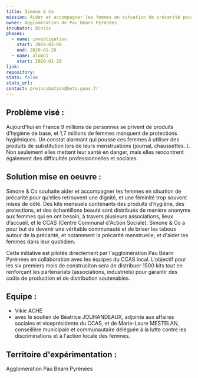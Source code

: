 ```yaml
---
title: Simone & Co
mission: Aider et accompagner les femmes en situation de précarité pour qu’elles retrouvent une dignité, et une féminité trop souvent mises de côté
owner: Agglomération de Pau Béarn Pyrénées
incubator: dinsic 
phases:
  - name: investigation
    start: 2019-03-09
    end: 2020-01-20
  - name: alumni
    start: 2020-01-20
link:
repository: 
stats: false 
stats_url: 
contact: preincubation@beta.gouv.fr
---
```


## Problème visé :
Aujourd’hui en France 9 millions de personnes se privent de produits d’hygiène de base, et 1,7 millions de femmes manquent de protections hygiéniques.
Un constat alarmant qui pousse ces femmes à utiliser des produits de substitution lors de leurs menstruations (journal, chaussettes..). Non seulement elles mettent leur santé en danger, mais elles rencontrent également des difficultés professionnelles et sociales.

## Solution mise en oeuvre : 
Simone & Co souhaite aider et accompagner les femmes en situation de précarité pour qu’elles retrouvent une dignité, et une féminité trop souvent mises de côté.
Des kits mensuels contenants des produits d’hygiène, des protections, et des échantillons beauté sont distribués de manière anonyme aux femmes qui en ont besoin, à travers plusieurs associations, lieux d’accueil, et le CCAS (Centre Communal d'Action Sociale).
Simone & Co a pour but de devenir une véritable communauté et de briser les tabous autour de la précarité, et notamment la précarité menstruelle, et d'aider les femmes dans leur quotidien.

Cette initiative est pilotée directement par l'agglomération Pau Béarn Pyrénées en collaboration avec les équipes du CCAS local.
L'objectif pour les six premiers mois de construciton sera de distribuer 1500 kits tout en renforçant les partenariats (associations, industriels) pour garantir des coûts de production et de distribution soutenables.
 
## Equipe : 
- Vikie ACHE
- avec le soutien de Béatrice JOUHANDEAUX, adjointe aux affaires sociales et viceprésidente du CCAS, et de Marie-Laure MESTELAN, conseillère municipale et communautaire déléguée à la lutte contre les discriminations et à l'action locale des
femmes.

## Territoire d'expérimentation : 
Agglomération Pau Béarn Pyrénées
